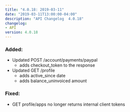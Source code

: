 ```yaml
---
title: "4.0.18: 2019-03-11"
date: "2019-03-11T13:00:00-04:00"
description: "API Changelog  4.0.18"
changelog:
- API
version: 4.0.18
---
```


### Added:

- Updated POST /account/payments/paypal
  - adds checkout_token to the response
- Updated GET /profile
  - adds active_since date
  - adds balance_uninvoiced amount

### Fixed:

- GET profile/apps no longer returns internal client tokens
